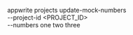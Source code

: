 appwrite projects update-mock-numbers \
    --project-id <PROJECT_ID> \
    --numbers one two three
